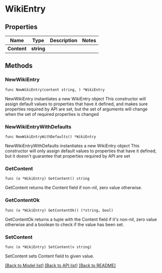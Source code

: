 # WikiEntry

## Properties

Name | Type | Description | Notes
------------ | ------------- | ------------- | -------------
**Content** | **string** |  | 

## Methods

### NewWikiEntry

`func NewWikiEntry(content string, ) *WikiEntry`

NewWikiEntry instantiates a new WikiEntry object
This constructor will assign default values to properties that have it defined,
and makes sure properties required by API are set, but the set of arguments
will change when the set of required properties is changed

### NewWikiEntryWithDefaults

`func NewWikiEntryWithDefaults() *WikiEntry`

NewWikiEntryWithDefaults instantiates a new WikiEntry object
This constructor will only assign default values to properties that have it defined,
but it doesn't guarantee that properties required by API are set

### GetContent

`func (o *WikiEntry) GetContent() string`

GetContent returns the Content field if non-nil, zero value otherwise.

### GetContentOk

`func (o *WikiEntry) GetContentOk() (*string, bool)`

GetContentOk returns a tuple with the Content field if it's non-nil, zero value otherwise
and a boolean to check if the value has been set.

### SetContent

`func (o *WikiEntry) SetContent(v string)`

SetContent sets Content field to given value.



[[Back to Model list]](../README.md#documentation-for-models) [[Back to API list]](../README.md#documentation-for-api-endpoints) [[Back to README]](../README.md)


